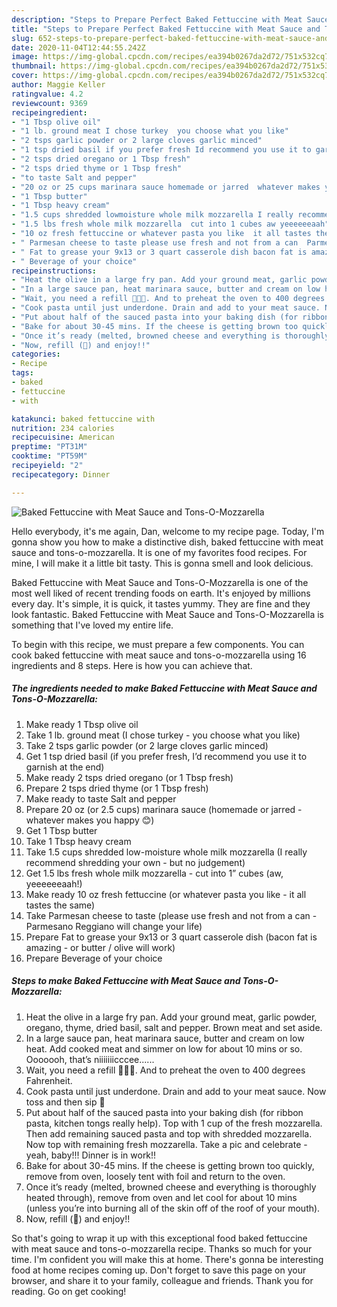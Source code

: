 ```yaml
---
description: "Steps to Prepare Perfect Baked Fettuccine with Meat Sauce and Tons-O-Mozzarella"
title: "Steps to Prepare Perfect Baked Fettuccine with Meat Sauce and Tons-O-Mozzarella"
slug: 652-steps-to-prepare-perfect-baked-fettuccine-with-meat-sauce-and-tons-o-mozzarella
date: 2020-11-04T12:44:55.242Z
image: https://img-global.cpcdn.com/recipes/ea394b0267da2d72/751x532cq70/baked-fettuccine-with-meat-sauce-and-tons-o-mozzarella-recipe-main-photo.jpg
thumbnail: https://img-global.cpcdn.com/recipes/ea394b0267da2d72/751x532cq70/baked-fettuccine-with-meat-sauce-and-tons-o-mozzarella-recipe-main-photo.jpg
cover: https://img-global.cpcdn.com/recipes/ea394b0267da2d72/751x532cq70/baked-fettuccine-with-meat-sauce-and-tons-o-mozzarella-recipe-main-photo.jpg
author: Maggie Keller
ratingvalue: 4.2
reviewcount: 9369
recipeingredient:
- "1 Tbsp olive oil"
- "1 lb. ground meat I chose turkey  you choose what you like"
- "2 tsps garlic powder or 2 large cloves garlic minced"
- "1 tsp dried basil if you prefer fresh Id recommend you use it to garnish at the end"
- "2 tsps dried oregano or 1 Tbsp fresh"
- "2 tsps dried thyme or 1 Tbsp fresh"
- "to taste Salt and pepper"
- "20 oz or 25 cups marinara sauce homemade or jarred  whatever makes you happy "
- "1 Tbsp butter"
- "1 Tbsp heavy cream"
- "1.5 cups shredded lowmoisture whole milk mozzarella I really recommend shredding your own  but no judgement"
- "1.5 lbs fresh whole milk mozzarella  cut into 1 cubes aw yeeeeeeaah"
- "10 oz fresh fettuccine or whatever pasta you like  it all tastes the same"
- " Parmesan cheese to taste please use fresh and not from a can  Parmesano Reggiano will change your life"
- " Fat to grease your 9x13 or 3 quart casserole dish bacon fat is amazing  or butter  olive will work"
- " Beverage of your choice"
recipeinstructions:
- "Heat the olive in a large fry pan. Add your ground meat, garlic powder, oregano, thyme, dried basil, salt and pepper. Brown meat and set aside."
- "In a large sauce pan, heat marinara sauce, butter and cream on low heat. Add cooked meat and simmer on low for about 10 mins or so. Ooooooh, that’s niiiiiiicccee......"
- "Wait, you need a refill 🍷🍷🍷. And to preheat the oven to 400 degrees Fahrenheit."
- "Cook pasta until just underdone. Drain and add to your meat sauce. Now toss and then sip 🍷"
- "Put about half of the sauced pasta into your baking dish (for ribbon pasta, kitchen tongs really help). Top with 1 cup of the fresh mozzarella. Then add remaining sauced pasta and top with shredded mozzarella. Now top with remaining fresh mozzarella. Take a pic and celebrate - yeah, baby!!! Dinner is in work!!"
- "Bake for about 30-45 mins. If the cheese is getting brown too quickly, remove from oven, loosely tent with foil and return to the oven."
- "Once it’s ready (melted, browned cheese and everything is thoroughly heated through), remove from oven and let cool for about 10 mins (unless you’re into burning all of the skin off of the roof of your mouth)."
- "Now, refill (🍷) and enjoy!!"
categories:
- Recipe
tags:
- baked
- fettuccine
- with

katakunci: baked fettuccine with 
nutrition: 234 calories
recipecuisine: American
preptime: "PT31M"
cooktime: "PT59M"
recipeyield: "2"
recipecategory: Dinner

---
```



![Baked Fettuccine with Meat Sauce and Tons-O-Mozzarella](https://img-global.cpcdn.com/recipes/ea394b0267da2d72/751x532cq70/baked-fettuccine-with-meat-sauce-and-tons-o-mozzarella-recipe-main-photo.jpg)

Hello everybody, it's me again, Dan, welcome to my recipe page. Today, I'm gonna show you how to make a distinctive dish, baked fettuccine with meat sauce and tons-o-mozzarella. It is one of my favorites food recipes. For mine, I will make it a little bit tasty. This is gonna smell and look delicious.



Baked Fettuccine with Meat Sauce and Tons-O-Mozzarella is one of the most well liked of recent trending foods on earth. It's enjoyed by millions every day. It's simple, it is quick, it tastes yummy. They are fine and they look fantastic. Baked Fettuccine with Meat Sauce and Tons-O-Mozzarella is something that I've loved my entire life.


To begin with this recipe, we must prepare a few components. You can cook baked fettuccine with meat sauce and tons-o-mozzarella using 16 ingredients and 8 steps. Here is how you can achieve that.

<!--inarticleads1-->

##### The ingredients needed to make Baked Fettuccine with Meat Sauce and Tons-O-Mozzarella:

1. Make ready 1 Tbsp olive oil
1. Take 1 lb. ground meat (I chose turkey - you choose what you like)
1. Take 2 tsps garlic powder (or 2 large cloves garlic minced)
1. Get 1 tsp dried basil (if you prefer fresh, I’d recommend you use it to garnish at the end)
1. Make ready 2 tsps dried oregano (or 1 Tbsp fresh)
1. Prepare 2 tsps dried thyme (or 1 Tbsp fresh)
1. Make ready to taste Salt and pepper
1. Prepare 20 oz (or 2.5 cups) marinara sauce (homemade or jarred - whatever makes you happy 😊)
1. Get 1 Tbsp butter
1. Take 1 Tbsp heavy cream
1. Take 1.5 cups shredded low-moisture whole milk mozzarella (I really recommend shredding your own - but no judgement)
1. Get 1.5 lbs fresh whole milk mozzarella - cut into 1” cubes (aw, yeeeeeeaah!)
1. Make ready 10 oz fresh fettuccine (or whatever pasta you like - it all tastes the same)
1. Take  Parmesan cheese to taste (please use fresh and not from a can - Parmesano Reggiano will change your life)
1. Prepare  Fat to grease your 9x13 or 3 quart casserole dish (bacon fat is amazing - or butter / olive will work)
1. Prepare  Beverage of your choice




<!--inarticleads2-->

##### Steps to make Baked Fettuccine with Meat Sauce and Tons-O-Mozzarella:

1. Heat the olive in a large fry pan. Add your ground meat, garlic powder, oregano, thyme, dried basil, salt and pepper. Brown meat and set aside.
1. In a large sauce pan, heat marinara sauce, butter and cream on low heat. Add cooked meat and simmer on low for about 10 mins or so. Ooooooh, that’s niiiiiiicccee......
1. Wait, you need a refill 🍷🍷🍷. And to preheat the oven to 400 degrees Fahrenheit.
1. Cook pasta until just underdone. Drain and add to your meat sauce. Now toss and then sip 🍷
1. Put about half of the sauced pasta into your baking dish (for ribbon pasta, kitchen tongs really help). Top with 1 cup of the fresh mozzarella. Then add remaining sauced pasta and top with shredded mozzarella. Now top with remaining fresh mozzarella. Take a pic and celebrate - yeah, baby!!! Dinner is in work!!
1. Bake for about 30-45 mins. If the cheese is getting brown too quickly, remove from oven, loosely tent with foil and return to the oven.
1. Once it’s ready (melted, browned cheese and everything is thoroughly heated through), remove from oven and let cool for about 10 mins (unless you’re into burning all of the skin off of the roof of your mouth).
1. Now, refill (🍷) and enjoy!!




So that's going to wrap it up with this exceptional food baked fettuccine with meat sauce and tons-o-mozzarella recipe. Thanks so much for your time. I'm confident you will make this at home. There's gonna be interesting food at home recipes coming up. Don't forget to save this page on your browser, and share it to your family, colleague and friends. Thank you for reading. Go on get cooking!
